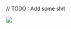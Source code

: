 // TODO : Add some shit

![](https://raw.githubusercontent.com/timburgan/timburgan/master/chess_images/blank.png)

